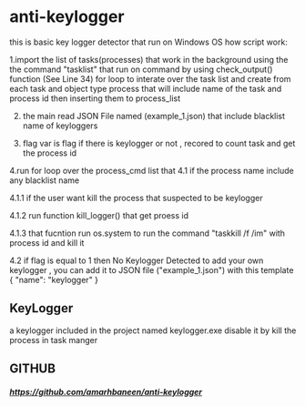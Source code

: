# anti-keylogger
 this is basic key logger detector that run on Windows OS 
 how script work:

  1.import the list of tasks(processes) that work in the background using the the command "tasklist" that run on command by using 
  check_output() function (See Line 34) 
  for loop to interate over the task list and create from each task and object type process that will include name of the task and process id 
  then inserting them to process_list
 
2. the main read JSON File named (example_1.json) that include blacklist name of keyloggers 
 
3. flag var is flag if there is keylogger or not , recored to count task and get the process id 
 
4.run for loop over the process_cmd list that 
  4.1 if the process name include any blacklist name 
  
  4.1.1 if the user want kill the process that suspected to be keylogger 
    
  4.1.2 run function kill_logger() that get proess id 
    
  4.1.3 that fucntion run os.system to run the command "taskkill /f /im" with process id and kill it 
    
  4.2 if flag is equal to 1 then No Keylogger Detected
to add your own keylogger , you can add it to JSON file ("example_1.json") with this template 
{
    "name": "keylogger"
}


## KeyLogger
a keylogger included in the project named keylogger.exe 
disable it by kill the process in task manger 

 
## GITHUB 
##### https://github.com/amarhbaneen/anti-keylogger
